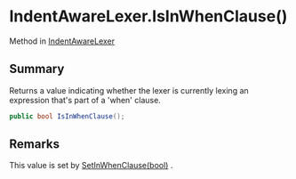 # IndentAwareLexer.IsInWhenClause()

Method in [IndentAwareLexer](/docs/api/csharp/yarn.compiler.indentawarelexer.md)

## Summary


Returns a value indicating whether the lexer is currently lexing an
expression that's part of a 'when' clause.


```csharp
public bool IsInWhenClause();
```

## Remarks


This value is set by  <a href="yarn.compiler.indentawarelexer.setinwhenclause.md">SetInWhenClause(bool)</a> .


